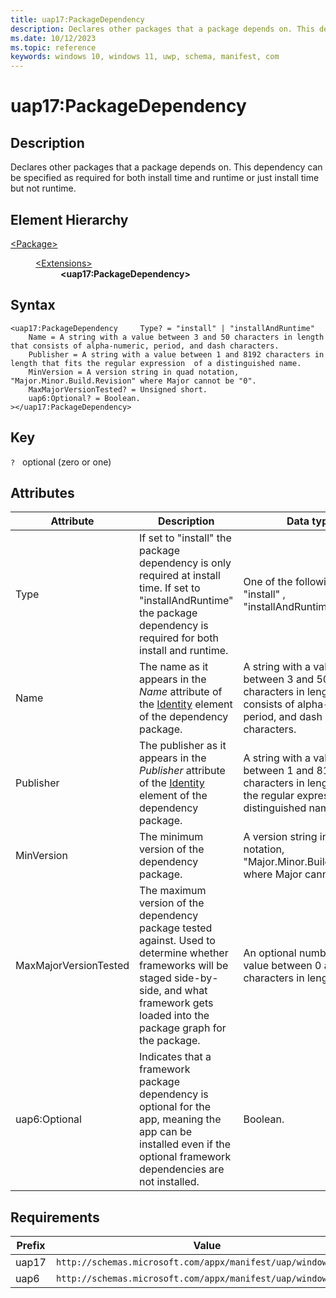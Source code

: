 ```yaml
---
title: uap17:PackageDependency
description: Declares other packages that a package depends on. This dependency can be specified as required for both install time and runtime or just install time but not runtime.
ms.date: 10/12/2023
ms.topic: reference
keywords: windows 10, windows 11, uwp, schema, manifest, com
---
```


# uap17:PackageDependency



## Description

Declares other packages that a package depends on. This dependency can be specified as required for both install time and runtime or just install time but not runtime.



## Element Hierarchy
<dl><dt><a href = "element-package.md">&lt;Package&gt;</a></dt>
<dd>
<dl><dt><a href = "element-extensions.md">&lt;Extensions&gt;</a></dt>
<dd>
<dd><b>&lt;uap17:PackageDependency&gt;</b></dd></dd>
</dl>
</dd>
</dl>

## Syntax
```syntax
<uap17:PackageDependency     Type? = "install" | "installAndRuntime"
    Name = A string with a value between 3 and 50 characters in length that consists of alpha-numeric, period, and dash characters.
    Publisher = A string with a value between 1 and 8192 characters in length that fits the regular expression  of a distinguished name.
    MinVersion = A version string in quad notation, "Major.Minor.Build.Revision" where Major cannot be "0".
    MaxMajorVersionTested? = Unsigned short.
    uap6:Optional? = Boolean.
></uap17:PackageDependency>
```

## Key
`?`    optional (zero or one) 


## Attributes

| Attribute | Description | Data type | Required |
| -----------| -------------| -----------| ----------|
| Type | If set to "install" the package dependency is only required at install time. If set to "installAndRuntime" the package dependency is required for both install and runtime. | One of the following values: "install" , "installAndRuntime"| No |
| Name | The name as it appears in the *Name* attribute of the [Identity](element-identity.md) element of the dependency package. | A string with a value between 3 and 50 characters in length that consists of alpha-numeric, period, and dash characters.| Yes |
| Publisher | The publisher as it appears in the *Publisher* attribute of the [Identity](element-identity.md)  element of the dependency package. | A string with a value between 1 and 8192 characters in length that fits the regular expression  of a distinguished name.| Yes |
| MinVersion | The minimum version of the dependency package. | A version string in quad notation, "Major.Minor.Build.Revision" where Major cannot be "0".| Yes |
| MaxMajorVersionTested | The maximum version of the dependency package tested against. Used to determine whether frameworks will be staged side-by-side, and what framework gets loaded into the package graph for the package. | An optional number with a value between 0 and 512 characters in length. | No |
| uap6:Optional | Indicates that a framework package dependency is optional for the app, meaning the app can be installed even if the optional framework dependencies are not installed. | Boolean.| No |



## Requirements
| Prefix | Value |
| ---------------| -------------------------------------------------------------|
| uap17 | `http://schemas.microsoft.com/appx/manifest/uap/windows10/17` |
| uap6 | `http://schemas.microsoft.com/appx/manifest/uap/windows10/6` |